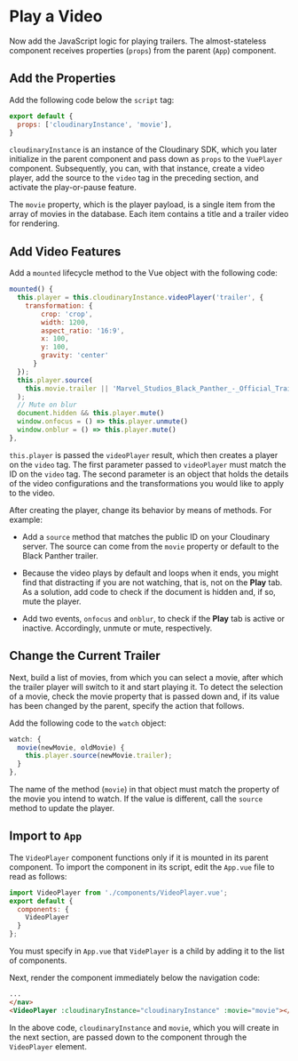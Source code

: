 # Play a Video

Now add the JavaScript logic for playing trailers. The almost-stateless component receives properties (`props`) from the parent (`App`) component.


## Add the Properties

Add the following code below the `script` tag:

```js
export default {
  props: ['cloudinaryInstance', 'movie'],
}
```

`cloudinaryInstance` is an instance of the Cloudinary SDK, which you later initialize in the parent component and pass down as `props` to the `VuePlayer` component. Subsequently, you can, with that instance, create a video player, add the source to the `video` tag in the preceding section, and activate the play-or-pause feature.

The `movie` property, which is the player payload, is a single item from the array of movies in the database. Each item contains a title and a trailer video for rendering.


## Add Video Features

Add a `mounted` lifecycle method to the Vue object with the following code:

```js
mounted() {
  this.player = this.cloudinaryInstance.videoPlayer('trailer', {
    transformation: {
        crop: 'crop',
        width: 1200,
        aspect_ratio: '16:9',
        x: 100,
        y: 100,
        gravity: 'center'
      }
  });
  this.player.source(
    this.movie.trailer || 'Marvel_Studios_Black_Panther_-_Official_Trailer_nmrtr7'
  );
  // Mute on blur
  document.hidden && this.player.mute()
  window.onfocus = () => this.player.unmute()
  window.onblur = () => this.player.mute()
},
```

`this.player` is passed the `videoPlayer` result, which then creates a player on the `video` tag. The first parameter passed to `videoPlayer` must match the ID on the `video` tag. The second parameter is an object that holds the details of the video configurations and the transformations you would like to apply to the video.

After creating the player, change its behavior by means of methods. For example:

* Add a `source` method that matches the public ID on your Cloudinary server. The source can come from the `movie` property or default to the Black Panther trailer.

* Because the video plays by default and loops when it ends, you might find that distracting if you are not watching, that is, not on the **Play** tab. As a solution, add code to check if the document is hidden and, if so, mute the player. 

* Add two events, `onfocus` and `onblur`, to check if the **Play** tab is active or inactive. Accordingly, unmute or mute, respectively.


## Change the Current Trailer

Next, build a list of movies, from which you can select a movie, after which the trailer player will switch to it and start playing it. To detect the selection of a movie, check the movie property that is passed down and, if its value has been changed by the parent, specify the action that follows.

Add the following code to the `watch` object:

```js
watch: {
  movie(newMovie, oldMovie) {
    this.player.source(newMovie.trailer);
  }
},
```

The name of the method (`movie`) in that object must match the property of the movie you intend to watch. If the value is different, call the `source` method to update the player.


## Import to `App`

The `VideoPlayer` component functions only if it is mounted in its parent component. To import the component in its script, edit the `App.vue` file to read as follows:

```js
import VideoPlayer from './components/VideoPlayer.vue';
export default {
  components: {
    VideoPlayer
  }
};
```

You must specify in `App.vue` that `VidePlayer` is a child by adding it to the list of components.

Next, render the component immediately below the navigation code:

```html
...
</nav>
<VideoPlayer :cloudinaryInstance="cloudinaryInstance" :movie="movie"></VideoPlayer>
```

In the above code, `cloudinaryInstance` and `movie`, which you will create in the next section, are passed down to the component through the `VideoPlayer` element.